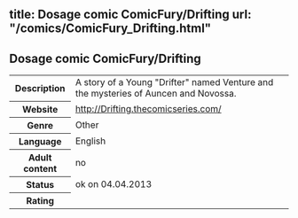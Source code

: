 title: Dosage comic ComicFury/Drifting
url: "/comics/ComicFury_Drifting.html"
---
Dosage comic ComicFury/Drifting
-----------------------------------------

<table class="comicinfo">
<tr>
<th>Description</th><td>A story of a Young &quot;Drifter&quot; named Venture and the mysteries of Auncen and Novossa.</td>
</tr>
<tr>
<th>Website</th><td><a href="http://Drifting.thecomicseries.com/">http://Drifting.thecomicseries.com/</a></td>
</tr>
<tr>
<th>Genre</th><td>Other</td>
</tr>
<tr>
<th>Language</th><td>English</td>
</tr>
<tr>
<th>Adult content</th><td>no</td>
</tr>
<tr>
<th>Status</th><td>ok on 04.04.2013</td>
</tr>
<tr>
<th>Rating</th><td><div class="g-plusone" data-size="standard" data-annotation="bubble"
 data-href="http://Drifting.thecomicseries.com/"></div></td>
</tr>
</table>
<script type="text/javascript">
  (function() {
    var po = document.createElement('script'); po.type = 'text/javascript'; po.async = true;
    po.src = 'https://apis.google.com/js/plusone.js';
    var s = document.getElementsByTagName('script')[0]; s.parentNode.insertBefore(po, s);
  })();
</script>
